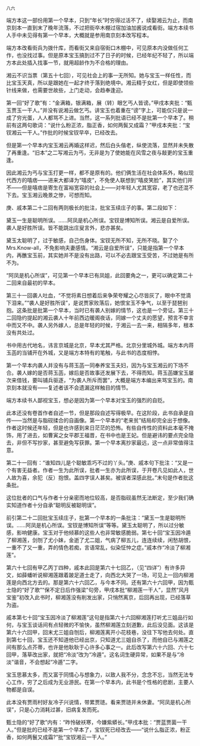     八六 

   端方本这一部份用第一个早本，只到“年长”时穷得过活不了，续娶湘云为止，而南京刻本一直到末了晚年流落，不过把街卒木棚过宿加油加酱说成看街。端方本续书人手中未见得有第一个早本，大概就是参用南京刻本改写程本。

   端方本改看街兵为拨什库，而看街又来自宿街口木棚中，可见原本内没做任何工作，也没找过事。但是原本宝玉搞到过不了日子的时候，已经年纪不轻了，所以端方本此处插入找事一节，就用超龄作为不合格的理由。

   湘云不识当票（第五十七回），可见社会上的事一无所知。她与宝玉一样任性，而比宝玉天真，所以是跟她在一起才终于落到绝境中。湘云精于女红，但是即使领些针线来做，也需要世故些，上门走动，会趋奉逢迎。

   第一回“好了歌”有：“金满箱，银满箱，展（转）眼乞丐人皆谤。”甲戌本夹批：“甄玉贾玉一干人。”并没有说湘云做乞丐。讲宝玉也着重在“谤”字上，可能仅只是说一成了穷光蛋，人人都骂不上进。当然，这一系列批语已经不是批第一个早本了。稍前有这两句歌词：“说什么粉正浓，脂正香，如何两鬓又成霜？”甲戌本夹批：“宝钗湘云一干人。”作批的时候宝钗早卒，已经改去。

   但是第一个早本内宝玉湘云再婚这样迟，然后白头偕老，纵使流落，显然并未失散了再重逢。“旧本”之二写湘云为丐，无非是为了使她能在风雪之夜与敲更的宝玉重逢。

   因此湘云为丐与宝玉打更一样，都不是原有的。他们俩生活在社会体系外，略似现代西方的嘻痞——进来大都译为“嘻皮”，不免使人联想到“嘻皮笑脸”，其实他们并不——但是嘻痞是寄生在富裕宽容的社会上——对年轻人尤其宽容，老了也还混不下去。宝玉湘云晚景之惨，可想而知。

   庚、戚本第二十二回有两则极长的批注，批宝玉续庄子的事。第二段如下：

   黛玉一生是聪明所误。……阿凤是机心所误。宝钗是博知所误。湘云是自爱所误。袭人是好胜所误。皆不能跳出庄叟言外，悲亦甚矣。

   黛玉太聪明了，过于敏感，自己伤身体。宝钗无所不知，无所不晓。娶了个Mrs.Know-all，不免影响夫妻感情。“湘云是自爱所误”，只能是指第一个早本内，再醮宝玉前，其实她并不是没有出路，可以不必去跟宝玉受苦，不过她是有所不为。

   “阿凤是机心所误”，可见第一个早本已有凤姐，此回要角之一，更可以确定第二十二回来自最初的早本。

   第三十一回袭人吐血，“不觉将素日想着后来争荣夸耀之心尽皆灰了，眼中不觉滴下泪来。”“袭人是好胜所误”，是说贾家败落后，她恨宝玉不争气，以至于琵琶别抱。这条批是批第一个早本，当时已有袭人别嫁的情节，这也是一个旁证。第三十二回隐约提起的湘云袭人十年前西边暖阁夜话，同嫁一个丈夫的愿望，预言不幸言中而又不中。袭人另外嫁人，总是年轻的时候，于湘云一去一来，相隔多年，根本没有共处过。

   书中用古代地名，讳言京城是北京，早本尤其严格。北京分里城外城。端方本内蒋玉菡的当铺开在外城，又是端方本特有的笔触，与此书的态度相悖。

   第一个早本内袭人并没有与蒋玉菡一同奉养宝玉夫妇，因为与宝玉湘云的下场不合。袭人嫁的是否蒋玉菡，嫁后是否故事还发展下去，不得而知。蒋玉菡嫌宝玉屡次来借钱，要叫铺兵驱逐，“为袭人所斥而罢”，大概是端方本编出来骂宝玉的。南京刻本就没有——复述者该不会遗漏这样触目的情节。

   端方本续书人鄙视宝玉，想必是因为第一个早本对宝玉的强烈的自贬。

   此本还没有卷首作者自述一节，但是那段自述写得极早。在这阶段，此书自承是自传——当然是与脂砚揉合的自画像。第一个早本的“老来贫”结局却完全出于想像。作者这时候还年轻，但是也许感到来日茫茫的恐怖。有些自传性的资料此本毫不掩饰，用了进去，如曹寅之女平郡王福晋，在书中也是王妃。但是避讳的要点完全隐去，非但不写抄家，甚至避免写获罪。第一个早本离抄家最远，这一点非常值得注意。

   第二十一回有：“谁知四儿是个聪敏乖巧不过的丫头。”庚、戚本句下批注：“又是一个有害无益者。作者一生为此所误，批者一生亦为此所误，于开卷凡见如此人，世人故为喜，余犯（反）抱恨。盖四字误人甚矣。被误者深感此批。”末句是作者批这条批。

   这位批者的口气与作者十分亲密而地位较高，是否脂砚虽然无法断定，至少我们确实知道作者十分自承“聪明反被聪明误”。

   前引第二十二回批宝玉续庄子，批第一个早本的一条批注：“黛玉一生是聪明所误。……阿凤是机心所误。宝钗是博知所误”等等。黛玉太聪明了，所以过分敏感，影响健康。宝玉对于他倾慕的这些人也非常敏感脆弱。第七十回“宝玉因冷遁了柳湘莲，剑刎了尤小妹，金逝了尤二姐，气病了柳五儿，连连续续，闲愁胡恨，一重不了又一重，弄的情色若痴，言语常乱，似染怔忡之症。”戚本作“冷淡了柳湘莲”。

   第六十七回有甲乙丙丁四种，戚本此回是第六十七回乙，（见“四详”）有许多异文，如薛蟠听说柳湘莲跟着跛足道士走了，向西北大哭了一场，可见上一回内柳湘莲是向西北方去的。那是第六十六回乙，与今本不同。还有第六十六回甲，因为甄士隐的“好了歌”“保不定日后作强梁”句旁，甲戌本批“柳湘莲一干人”，显然“风月宝鉴”初改入此书时，柳湘莲没有削发出家，只悄然离京，后回再出现，已经落草为盗。

   戚本第七十回“宝玉因冷淡了柳湘莲”这句是指第六十六回柳湘莲打听尤三姐品行如何，与宝玉谈话间有点轻微的不愉快，虽然柳湘莲立刻道歉，此后没见面。这该是第六十六回甲，回末尤三姐自刎后，柳湘莲离开小花枝巷，没往下写他去何处。直到第七十回，宝玉还不知道他已经出京，只知道尤三姐自杀了，而他自已与湘莲之间有那么点芥蒂，也许是他耿耿于心许多心事之一。此后改写第六十六回、六十七回甲，落草改出家，就把“冷淡”改为“冷遁”。这名词生硬异常，如果不是与“冷淡”谐音，不会想起“冷遁”二字。

   宝玉思慕太多，而又富于同情心与想象力，以致人我不分，念念不忘，当然无法专心工作，穷了之后成为无业游民。在第一个早本内，此书是个性格的悲剧，主要人物都是自误。

   此本没有贾雨村好友冷子兴说情，带累贾琏。看来贾琏并未休妻。“阿凤是机心所误”，只是心力消耗过甚，旧病复发而死。

   甄士隐的“好了歌”内有：“昨怜破袄寒，今嫌紫蟒长。”甲戌本批：“贾蓝贾菌一干人。”但是批的已经不是第一个早本了，宝钗死已经改去——“说什么脂正浓，粉正香，如何两鬟又成霜?”批“宝钗湘云一干人。”

